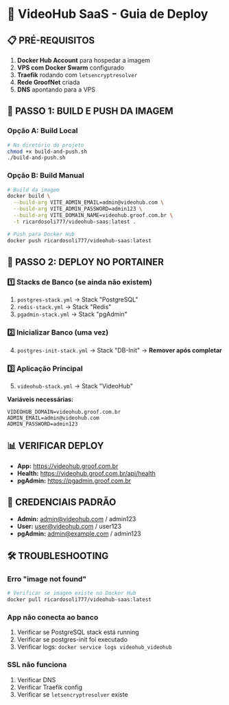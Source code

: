 # 🚀 VideoHub SaaS - Guia de Deploy

## 📋 PRÉ-REQUISITOS

1. **Docker Hub Account** para hospedar a imagem
2. **VPS com Docker Swarm** configurado
3. **Traefik** rodando com `letsencryptresolver`
4. **Rede GroofNet** criada
5. **DNS** apontando para a VPS

## 🔨 PASSO 1: BUILD E PUSH DA IMAGEM

### Opção A: Build Local
```bash
# No diretório do projeto
chmod +x build-and-push.sh
./build-and-push.sh
```

### Opção B: Build Manual
```bash
# Build da imagem
docker build \
  --build-arg VITE_ADMIN_EMAIL=admin@videohub.com \
  --build-arg VITE_ADMIN_PASSWORD=admin123 \
  --build-arg VITE_DOMAIN_NAME=videohub.groof.com.br \
  -t ricardosoli777/videohub-saas:latest .

# Push para Docker Hub  
docker push ricardosoli777/videohub-saas:latest
```

## 🐳 PASSO 2: DEPLOY NO PORTAINER

### 1️⃣ Stacks de Banco (se ainda não existem)
1. `postgres-stack.yml` → Stack "PostgreSQL"
2. `redis-stack.yml` → Stack "Redis"
3. `pgadmin-stack.yml` → Stack "pgAdmin"

### 2️⃣ Inicializar Banco (uma vez)
4. `postgres-init-stack.yml` → Stack "DB-Init" → **Remover após completar**

### 3️⃣ Aplicação Principal
5. `videohub-stack.yml` → Stack "VideoHub"

**Variáveis necessárias:**
```env
VIDEOHUB_DOMAIN=videohub.groof.com.br
ADMIN_EMAIL=admin@videohub.com  
ADMIN_PASSWORD=admin123
```

## 📊 VERIFICAR DEPLOY

- **App:** https://videohub.groof.com.br
- **Health:** https://videohub.groof.com.br/api/health
- **pgAdmin:** https://pgadmin.groof.com.br

## 🔐 CREDENCIAIS PADRÃO

- **Admin:** admin@videohub.com / admin123
- **User:** user@videohub.com / user123
- **pgAdmin:** admin@example.com / admin123

## 🛠️ TROUBLESHOOTING

### Erro "image not found"
```bash
# Verificar se imagem existe no Docker Hub
docker pull ricardosoli777/videohub-saas:latest
```

### App não conecta ao banco
1. Verificar se PostgreSQL stack está running
2. Verificar se postgres-init foi executado
3. Verificar logs: `docker service logs videohub_videohub`

### SSL não funciona
1. Verificar DNS
2. Verificar Traefik config
3. Verificar se `letsencryptresolver` existe